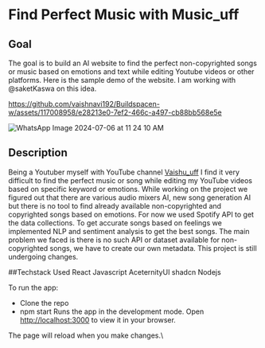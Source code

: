 # Find Perfect Music with Music_uff

## Goal
The goal is to build an AI website to find the perfect non-copyrighted songs or music based on emotions and text while editing Youtube videos or other platforms. Here is the sample demo of the website. I am working with @saketKaswa on this idea.

https://github.com/vaishnavi192/Buildspacen-w/assets/117008958/e28213e0-7ef2-466c-a497-cb88bb568e5e

![WhatsApp Image 2024-07-06 at 11 24 10 AM](https://github.com/vaishnavi192/Buildspacen-w/assets/117008958/a399aa10-ae64-4b2b-88dc-4eaecb45f4dd)

## Description
Being a Youtuber myself with YouTube channel [Vaishu_uff](www.youtube.com/@vaishu_uff) I find it very difficult to find the perfect music or song while editing my YouTube videos based on specific keyword or emotions. While working on the project we figured out that there are various audio mixers AI, new song generation AI but there is no tool to find already available non-copyrighted and copyrighted songs based on emotions. For now we used Spotify API to get the data collections. To get accurate songs based on feelings we implemented NLP and sentiment analysis to get the best songs. The main problem we faced is there is no such API or dataset available for non-copyrighted songs, we have to create our own metadata. This project is still undergoing changes.

##Techstack Used
React
Javascript
AceternityUI
shadcn
Nodejs

To run the app:
* Clone the repo
* npm start
Runs the app in the development mode.
Open [http://localhost:3000](http://localhost:3000) to view it in your browser.

The page will reload when you make changes.\




